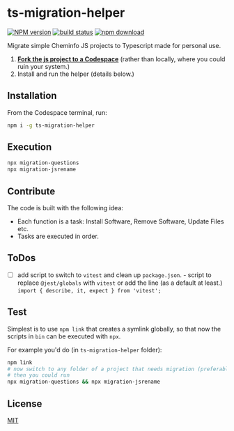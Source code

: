 # ts-migration-helper

[![NPM version][npm-image]][npm-url]
[![build status][ci-image]][ci-url]
[![npm download][download-image]][download-url]

Migrate simple Cheminfo JS projects to Typescript made for personal use. 

1. **[Fork the js project to a Codespace](https://github.com/codespaces/new)** (rather than locally, where you could ruin your system.)
2. Install and run the helper (details below.) 


## Installation

From the Codespace terminal, run: 
```bash
npm i -g ts-migration-helper
```

## Execution

```bash
npx migration-questions
npx migration-jsrename
```

## Contribute

The code is built with the following idea:

- Each function is a task: Install Software, Remove Software, Update Files etc.
- Tasks are executed in order.

## ToDos

- [ ] add script to switch to `vitest` and clean up `package.json`. - script to replace `@jest/globals` with `vitest` or add the line (as a default at least.) `import { describe, it, expect } from 'vitest';`

## Test
Simplest is to use `npm link` that creates a symlink globally, so that now the scripts in `bin` can be executed with `npx`.

For example you'd do (in `ts-migration-helper` folder):
```bash
npm link
# now switch to any folder of a project that needs migration (preferably a test project.)
# then you could run
npx migration-questions && npx migration-jsrename
```
## License

[MIT](./LICENSE)

[npm-image]: https://img.shields.io/npm/v/ts-migration-helper.svg
[npm-url]: https://www.npmjs.com/package/ts-migration-helper
[ci-image]: https://github.com/santimirandarp/ts-migration-helper/workflows/Node.js%20CI/badge.svg?branch=main
[ci-url]: https://github.com/santimirandarp/ts-migration-helper/actions?query=workflow%3A%22Node.js+CI%22
[download-image]: https://img.shields.io/npm/dm/ts-migration-helper.svg
[download-url]: https://www.npmjs.com/package/ts-migration-helper
